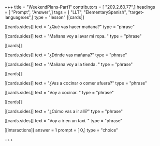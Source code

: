 +++
title = "WeekendPlans-Part1"
contributors = [ "209.2.60.77",]
headings = [ "Prompt", "Answer",]
tags = [ "LLT", "ElementarySpanish", "target-language:es",]
type = "lesson"
[[cards]]

[[cards.sides]]
text = "¿Qué vas hacer mañana?"
type = "phrase"

[[cards.sides]]
text = "Mañana  voy a lavar mi ropa. "
type = "phrase"

[[cards]]

[[cards.sides]]
text = "¿Dónde vas mañana?"
type = "phrase"

[[cards.sides]]
text = "Mañana voy a la tienda. "
type = "phrase"

[[cards]]

[[cards.sides]]
text = "¿Vas a cocinar o comer afuera?"
type = "phrase"

[[cards.sides]]
text = "Voy a cocinar. "
type = "phrase"

[[cards]]

[[cards.sides]]
text = "¿Cómo vas a ir allí?"
type = "phrase"

[[cards.sides]]
text = "Voy a ir en un taxi. "
type = "phrase"

[[interactions]]
answer = 1
prompt = [ 0,]
type = "choice"

+++
